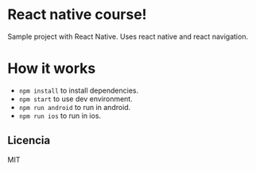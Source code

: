# React native course!

Sample project with React Native. Uses react native and react navigation.

# How it works

- `npm install` to install dependencies.
- `npm start` to use dev environment.
- `npm run android` to run in android.
- `npm run ios` to run in ios.

## Licencia

MIT
